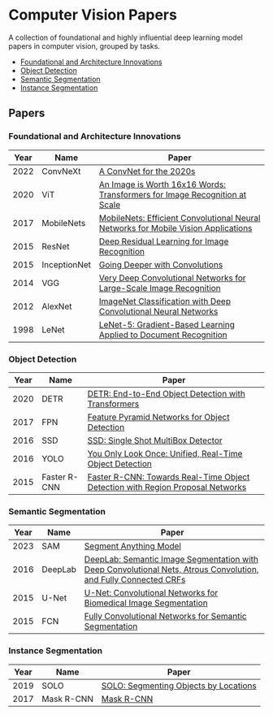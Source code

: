 # Computer Vision Papers

A collection of foundational and highly influential deep learning model papers in computer vision, grouped by tasks.

- [Foundational and Architecture Innovations](#foundational-and-architecture-innovations)
- [Object Detection](#object-detection)
- [Semantic Segmentation](#semantic-segmentation)
- [Instance Segmentation](#instance-segmentation)

## Papers

### Foundational and Architecture Innovations
| Year | Name | Paper |
|------|------|-------|
| 2022 | ConvNeXt | [A ConvNet for the 2020s](https://arxiv.org/abs/2201.03545) |
| 2020 | ViT | [An Image is Worth 16x16 Words: Transformers for Image Recognition at Scale](https://arxiv.org/abs/2010.11929) |
| 2017 | MobileNets | [MobileNets: Efficient Convolutional Neural Networks for Mobile Vision Applications](https://arxiv.org/abs/1704.04861) |
| 2015 | ResNet | [Deep Residual Learning for Image Recognition](https://arxiv.org/abs/1512.03385) |
| 2015 | InceptionNet | [Going Deeper with Convolutions](https://arxiv.org/abs/1409.4842) |
| 2014 | VGG | [Very Deep Convolutional Networks for Large-Scale Image Recognition](https://arxiv.org/abs/1409.1556) |
| 2012 | AlexNet | [ImageNet Classification with Deep Convolutional Neural Networks](https://proceedings.neurips.cc/paper/2012/file/c399862d3b9d6b76c8436e924a68c45b-Paper.pdf) |
| 1998 | LeNet | [LeNet-5: Gradient-Based Learning Applied to Document Recognition](http://yann.lecun.com/exdb/lenet/) |

### Object Detection
| Year | Name | Paper |
|------|------|-------|
| 2020 | DETR | [DETR: End-to-End Object Detection with Transformers](https://arxiv.org/abs/2005.12872) |
| 2017 | FPN | [Feature Pyramid Networks for Object Detection](https://arxiv.org/abs/1612.03144) |
| 2016 | SSD | [SSD: Single Shot MultiBox Detector](https://arxiv.org/abs/1512.02325) |
| 2016 | YOLO | [You Only Look Once: Unified, Real-Time Object Detection](https://arxiv.org/abs/1506.02640) |
| 2015 | Faster R-CNN | [Faster R-CNN: Towards Real-Time Object Detection with Region Proposal Networks](https://arxiv.org/abs/1506.01497) |

### Semantic Segmentation
| Year | Name | Paper |
|------|------|-------|
| 2023 | SAM | [Segment Anything Model](https://arxiv.org/abs/2304.02643) |
| 2016 | DeepLab | [DeepLab: Semantic Image Segmentation with Deep Convolutional Nets, Atrous Convolution, and Fully Connected CRFs](https://arxiv.org/abs/1606.00915) |
| 2015 | U-Net | [U-Net: Convolutional Networks for Biomedical Image Segmentation](https://arxiv.org/abs/1505.04597) |
| 2015 | FCN | [Fully Convolutional Networks for Semantic Segmentation](https://arxiv.org/abs/1411.4038) |

### Instance Segmentation
| Year | Name | Paper |
|------|------|-------|
| 2019 | SOLO | [SOLO: Segmenting Objects by Locations](https://arxiv.org/abs/1912.04488) |
| 2017 | Mask R-CNN | [Mask R-CNN](https://arxiv.org/abs/1703.06870) |
